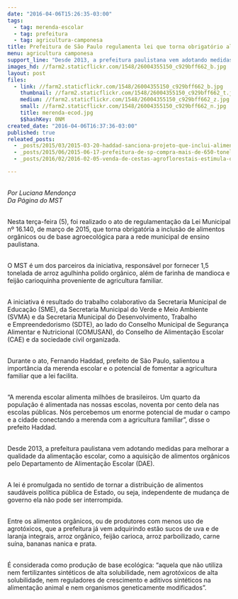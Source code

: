 ```yaml
---
date: "2016-04-06T15:26:35-03:00"
tags:
  - tag: merenda-escolar
  - tag: prefeitura
  - tag: agricultura-camponesa
title: Prefeitura de São Paulo regulamenta lei que torna obrigatório alimentos orgânicos nas escolas
menu: agricultura camponesa
support_line: "Desde 2013, a prefeitura paulistana vem adotando medidas para melhorar a qualidade da alimentação escolar, como a aquisição de alimentos orgânicos pelo Departamento de Alimentação Escolar (DAE). "
images_hd: //farm2.staticflickr.com/1548/26004355150_c929bff662_b.jpg
layout: post
files:
  - link: //farm2.staticflickr.com/1548/26004355150_c929bff662_b.jpg
    thumbnail: //farm2.staticflickr.com/1548/26004355150_c929bff662_t.jpg
    medium: //farm2.staticflickr.com/1548/26004355150_c929bff662_z.jpg
    small: //farm2.staticflickr.com/1548/26004355150_c929bff662_n.jpg
    title: merenda-ecod.jpg
    $$hashKey: 0NM
created_date: "2016-04-06T16:37:36-03:00"
published: true
releated_posts:
  - _posts/2015/03/2015-03-20-haddad-sanciona-projeto-que-inclui-alimento-organico-na-merenda-escolar.md
  - _posts/2015/06/2015-06-17-prefeitura-de-sp-compra-mais-de-650-toneladas-de-feijao-da-reforma-agraria-para-merenda-escolar.md
  - _posts/2016/02/2016-02-05-venda-de-cestas-agroflorestais-estimula-o-cultivo-em-saf-s-em-ribeirao-preto.md

---
```

<p><br />
<em>Por Luciana Mendon&ccedil;a<br />
Da P&aacute;gina do MST</em></p>

<p><br />
Nesta ter&ccedil;a-feira (5), foi realizado o ato de regulamenta&ccedil;&atilde;o da Lei Municipal n&ordm; 16.140, de mar&ccedil;o de 2015, que torna obrigat&oacute;ria a inclus&atilde;o de alimentos org&acirc;nicos ou de base agroecol&oacute;gica para a rede municipal de ensino paulistana.</p>

<p><br />
O MST &eacute; um dos parceiros da iniciativa, respons&aacute;vel por fornecer 1,5 tonelada de arroz agulhinha polido org&acirc;nico, al&eacute;m de farinha de mandioca e feij&atilde;o carioquinha proveniente de agricultura familiar.&nbsp;</p>

<p><br />
A iniciativa &eacute; resultado do trabalho colaborativo da Secretaria Municipal de Educa&ccedil;&atilde;o (SME), da Secretaria Municipal do Verde e Meio Ambiente (SVMA) e da Secretaria Municipal do Desenvolvimento, Trabalho e&nbsp;Empreendedorismo (SDTE), ao lado do Conselho Municipal de Seguran&ccedil;a Alimentar e Nutricional (COMUSAN), do Conselho de Alimenta&ccedil;&atilde;o Escolar (CAE) e da sociedade civil organizada.</p>

<p><br />
Durante o ato, Fernando Haddad, prefeito de S&atilde;o Paulo, salientou a import&acirc;ncia da merenda escolar e o potencial de fomentar a agricultura familiar que a lei facilita.</p>

<p><br />
&ldquo;A merenda escolar alimenta milh&otilde;es de brasileiros. Um quarto da popula&ccedil;&atilde;o &eacute; alimentada nas nossas escolas, noventa por cento dela nas escolas p&uacute;blicas. N&oacute;s percebemos um enorme potencial de mudar o campo e a cidade conectando a merenda com a agricultura familiar&rdquo;, disse o prefeito Haddad.</p>

<p><br />
Desde 2013, a prefeitura paulistana vem adotando medidas para melhorar a qualidade da alimenta&ccedil;&atilde;o escolar, como a aquisi&ccedil;&atilde;o de alimentos org&acirc;nicos pelo Departamento de Alimenta&ccedil;&atilde;o Escolar (DAE).</p>

<p><br />
A lei &eacute; promulgada no sentido de tornar a distribui&ccedil;&atilde;o de alimentos saud&aacute;veis pol&iacute;tica p&uacute;blica de Estado, ou seja, independente de mudan&ccedil;a de governo ela n&atilde;o pode ser interrompida. &nbsp;</p>

<p><br />
Entre os alimentos org&acirc;nicos, ou de produtores com menos uso de agrot&oacute;xicos, que a prefeitura j&aacute; vem adquirindo est&atilde;o sucos de uva e de laranja integrais, arroz org&acirc;nico, feij&atilde;o carioca, arroz parboilizado, carne su&iacute;na, bananas nanica e prata.</p>

<p><br />
&Eacute; considerada como produ&ccedil;&atilde;o de base ecol&oacute;gica: &ldquo;aquela que n&atilde;o utiliza nem fertilizantes sint&eacute;ticos de alta solubilidade, nem agrot&oacute;xicos de alta solubilidade, nem reguladores de crescimento e aditivos sint&eacute;ticos na alimenta&ccedil;&atilde;o animal e nem organismos geneticamente modificados&rdquo;.</p>

<p>&nbsp;</p>
